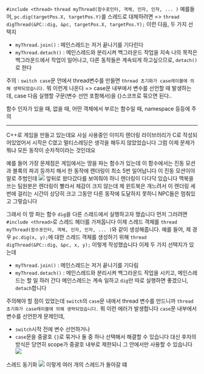 `#include <thread>`
`thread myThread(함수포인터, 객체, 인자, 인자, ... )`
예를들어, `pc.dig(targetPos.X, targetPos.Y)`를 스레드로 대체하려면
=> `thread digThread(&PC::dig, &pc, targetPos.X, targetPos.Y);`
이런 다음, 두 가지 선택지
- `myThread.join()` : 메인스레드는 저거 끝나기를 기다린다
- `myThread.detach()` : 메인스레드와 분리시켜 백그라운드 작업을 지속
나의 목적은 백그라운드에서 작업이 일어나고, 다른 동작들은 계속되게 하고싶으므로, `detach()`로 한다

주의 : `switch case`문 안에서 thread변수를 만들면 `thread 초기화가 case레이블에 의해 생략되었습니다.` 뭐 이런게 나온다 
=> case문 내부에서 변수를 선언할 때 발생하는데, case 다음 실행할 구문(변수 선언 포함해서)을 {}스코프로 묶으면 된다..

함수 인자가 있을 때, 없을 때, 어떤 객체에서 부르는 함수일 때, namespace 등등에 주의



---

C++로 게임을 만들고 있는데요
사실 사용중인 이미지 렌더링 라이브러리가 C로 작성되어있었어서
시작은 C였고 멀티스레딩은 생각을 해두지 않았었습니다
그럼 이제 문제가 뭐냐 모든 동작이 순차적이라는 것인데요

예를 들어 가장 문제점은
게임에서는 땅을 파는 함수가 있는데
이 함수에서는 진동 모션과 블록의 파괴 등까지 해서 한 동작에 렌더링이 최소 5번 일어납니다
이 진동 모션이야말로 주범인데
![](https://i.imgur.com/05czAG6.png)
앞뒤로 왔다갔다를 보여줘야 하니 렌더링이 다다닥 있습니다
맥북을 쓰는 팀원분은 렌더링이 빨라서 체감이 크지 않는데
제 윈트북은 개느려서 이 렌더링 세 번에 걸리는 시간이 상당히 크고 그동안 다른 동작에 도달하지 못하니 NPC들은 멈춰있고 그렇습니다

그래서 이 땅 파는 함수 `dig`을 다른 스레드에서 실행하고자 했습니다
먼저 그러려면 `#include <thread>`로 스레드 헤더를 가져옵니다
이제 스레드 객체를 `thread myThread(함수포인터, 객체, 인자, 인자, ... )`와 같이 생성해줍니다.
예를 들어, 제 경우 `pc.dig(x, y);`에 대한 스레드 객체를 생성하기 위해
`thread digThread(&PC::dig, &pc, x, y);` 이렇게 작성했습니다
이제 두 가지 선택지가 있는데
- `myThread.join()` : 메인스레드는 저거 끝나기를 기다림
- `myThread.detach()` : 메인스레드와 분리시켜 백그라운드 작업을 시키고, 메인스레드는 할 일 하러 간다
메인스레드는 계속 일하고 `dig`만 따로 실행하면 좋겠으니, `detach`합니다

주의해야 할 점이 있었는데
`switch`의 `case`문 내에서 thread 변수를 만드니까 `thread 초기화가 case레이블에 의해 생략되었습니다.` 뭐 이런 에러가 발생합니다
`case`문 내부에서 변수를 선언한게 문제인데, 
- `switch`시작 전에 변수 선언하거나
- `case`문을 중괄호 `{}`로 묶거나
둘 중 하나 선택해서 해결할 수 있습니다
대신 후자의 방식은 당연히 scope가 중괄호 내부로 제한되니 그 안에서만 사용할 수 있습니다
![](https://i.imgur.com/MuWI0wV.png)

스레드 동기화
![](https://i.imgur.com/cSbhn7L.png)
이렇게 여러 개의 스레드가 돌아갈 떄 